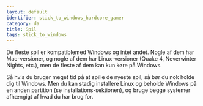 ```yaml
---
layout: default
identifier: stick_to_windows_hardcore_gamer
category: da
title: Spil
tags: stick_to_windows
---
```


De fleste spil er kompatiblemed Windows og intet andet. Nogle af dem har Mac-versioner, og nogle af dem har Linux-versioner (Quake 4, Neverwinter Nights, etc.), men de fleste af dem kan kun køre på Windows.

Så hvis du bruger meget tid på at spille de nyeste spil, så bør du nok holde dig til Windows. Men du kan stadig installere Linux og beholde Windows på en anden partition (se installations-sektionen), og bruge begge systemer afhængigt af hvad du har brug for.

